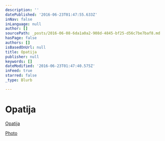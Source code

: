 ```yaml
---
description: ''
datePublished: '2016-06-23T01:47:55.633Z'
inNav: false
inLanguage: null
author: []
sourcePath: _posts/2016-06-08-6da1a0a2-908d-4845-bf25-d56c7be7baf8.md
hasPage: false
authors: []
isBasedOnUrl: null
title: Opatija
publisher: null
keywords: []
dateModified: '2016-06-23T01:47:40.575Z'
inFeed: true
starred: false
_type: Blurb

---
```

# Opatija

[Opatija][0]

[Photo][1]

[0]: http://www.acevedophoto.net/Obadija/n-qBgHKC
[1]: http://www.acevedophoto.net/Obadija/n-qBgHKC/i-k22HB9j/A